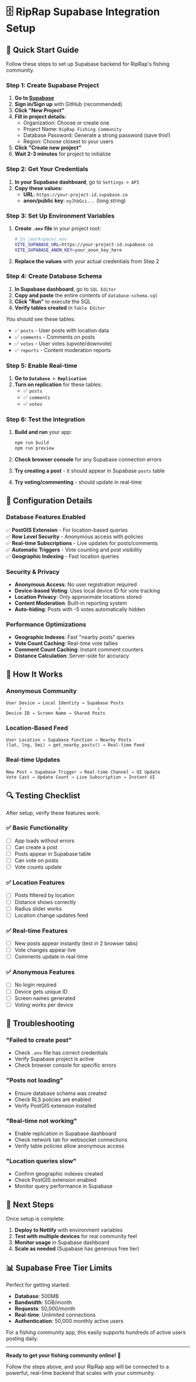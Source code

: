 # 🗄️ RipRap Supabase Integration Setup

## 🚀 Quick Start Guide

Follow these steps to set up Supabase backend for RipRap's fishing community.

### Step 1: Create Supabase Project

1. **Go to [Supabase](https://supabase.com/dashboard)**
2. **Sign in/Sign up** with GitHub (recommended)
3. **Click "New Project"**
4. **Fill in project details:**
   - Organization: Choose or create one
   - Project Name: `RipRap Fishing Community` 
   - Database Password: Generate a strong password (save this!)
   - Region: Choose closest to your users
5. **Click "Create new project"**
6. **Wait 2-3 minutes** for project to initialize

### Step 2: Get Your Credentials

1. **In your Supabase dashboard**, go to `Settings > API`
2. **Copy these values:**
   - **URL**: `https://your-project-id.supabase.co`
   - **anon/public key**: `eyJhbGci...` (long string)

### Step 3: Set Up Environment Variables

1. **Create `.env` file** in your project root:
   ```bash
   # In /workspace/.env
   VITE_SUPABASE_URL=https://your-project-id.supabase.co
   VITE_SUPABASE_ANON_KEY=your_anon_key_here
   ```

2. **Replace the values** with your actual credentials from Step 2

### Step 4: Create Database Schema

1. **In Supabase dashboard**, go to `SQL Editor`
2. **Copy and paste** the entire contents of `database-schema.sql`
3. **Click "Run"** to execute the SQL
4. **Verify tables created** in `Table Editor`

You should see these tables:
- ✅ `posts` - User posts with location data
- ✅ `comments` - Comments on posts  
- ✅ `votes` - User votes (upvote/downvote)
- ✅ `reports` - Content moderation reports

### Step 5: Enable Real-time

1. **Go to `Database > Replication`**
2. **Turn on replication** for these tables:
   - ✅ `posts`
   - ✅ `comments` 
   - ✅ `votes`

### Step 6: Test the Integration

1. **Build and run** your app:
   ```bash
   npm run build
   npm run preview
   ```

2. **Check browser console** for any Supabase connection errors
3. **Try creating a post** - it should appear in Supabase `posts` table
4. **Try voting/commenting** - should update in real-time

## 🔧 Configuration Details

### Database Features Enabled

✅ **PostGIS Extension** - For location-based queries  
✅ **Row Level Security** - Anonymous access with policies  
✅ **Real-time Subscriptions** - Live updates for posts/comments  
✅ **Automatic Triggers** - Vote counting and post visibility  
✅ **Geographic Indexing** - Fast location queries  

### Security & Privacy

- **Anonymous Access**: No user registration required
- **Device-based Voting**: Uses local device ID for vote tracking
- **Location Privacy**: Only approximate locations stored
- **Content Moderation**: Built-in reporting system
- **Auto-hiding**: Posts with -5 votes automatically hidden

### Performance Optimizations

- **Geographic Indexes**: Fast "nearby posts" queries
- **Vote Count Caching**: Real-time vote tallies
- **Comment Count Caching**: Instant comment counters
- **Distance Calculation**: Server-side for accuracy

## 🎣 How It Works

### Anonymous Community
```
User Device → Local Identity → Supabase Posts
     ↓              ↓              ↓
Device ID → Screen Name → Shared Posts
```

### Location-Based Feed
```
User Location → Supabase Function → Nearby Posts
(lat, lng, 5mi) → get_nearby_posts() → Real-time Feed
```

### Real-time Updates
```
New Post → Supabase Trigger → Real-time Channel → UI Update
Vote Cast → Update Count → Live Subscription → Instant UI
```

## 🔍 Testing Checklist

After setup, verify these features work:

### ✅ Basic Functionality
- [ ] App loads without errors
- [ ] Can create a post
- [ ] Posts appear in Supabase table
- [ ] Can vote on posts
- [ ] Vote counts update

### ✅ Location Features  
- [ ] Posts filtered by location
- [ ] Distance shows correctly
- [ ] Radius slider works
- [ ] Location change updates feed

### ✅ Real-time Features
- [ ] New posts appear instantly (test in 2 browser tabs)
- [ ] Vote changes appear live
- [ ] Comments update in real-time

### ✅ Anonymous Features
- [ ] No login required
- [ ] Device gets unique ID
- [ ] Screen names generated
- [ ] Voting works per device

## 🚨 Troubleshooting

### "Failed to create post"
- Check `.env` file has correct credentials
- Verify Supabase project is active
- Check browser console for specific errors

### "Posts not loading"
- Ensure database schema was created
- Check RLS policies are enabled
- Verify PostGIS extension installed

### "Real-time not working" 
- Enable replication in Supabase dashboard
- Check network tab for websocket connections
- Verify table policies allow anonymous access

### "Location queries slow"
- Confirm geographic indexes created
- Check PostGIS extension enabled
- Monitor query performance in Supabase

## 🎯 Next Steps

Once setup is complete:

1. **Deploy to Netlify** with environment variables
2. **Test with multiple devices** for real community feel
3. **Monitor usage** in Supabase dashboard
4. **Scale as needed** (Supabase has generous free tier)

## 📊 Supabase Free Tier Limits

Perfect for getting started:
- **Database**: 500MB
- **Bandwidth**: 5GB/month  
- **Requests**: 50,000/month
- **Real-time**: Unlimited connections
- **Authentication**: 50,000 monthly active users

For a fishing community app, this easily supports hundreds of active users posting daily.

---

**Ready to get your fishing community online!** 🎣

Follow the steps above, and your RipRap app will be connected to a powerful, real-time backend that scales with your community.